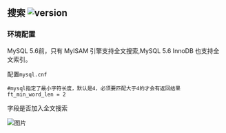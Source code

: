 ## 搜索 ![version](https://img.shields.io/github/release/ztbcms/ztbcms-Search.svg?maxAge=36000)

### 环境配置

MySQL 5.6前，只有 MyISAM 引擎支持全文搜索,MySQL 5.6 InnoDB 也支持全文索引。

配置`mysql.cnf` 

```shell
#mysql指定了最小字符长度，默认是4，必须要匹配大于4的才会有返回结果
ft_min_word_len = 2
```

字段是否加入全文搜索

![图片](https://dn-coding-net-production-pp.qbox.me/40168369-816a-4a9d-8163-2c0f2d4956d9.png)
